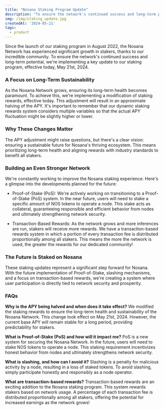 ```yaml
---
title: "Nosana Staking Program Update"
description: "To ensure the network's continued success and long-term potential, we're implementing a key update to our staking program."
img: /img/staking_update.jpg
createdAt: '2024-05-21'
tags:
  - product
---
```

Since the launch of our staking program in August 2022, the Nosana Network has experienced significant growth in stakers, thanks to our incredible community. To ensure the network's continued success and long-term potential, we're implementing a key update to our staking program, effective today, May 21st, 2024.

### A Focus on Long-Term Sustainability
As the Nosana Network grows, ensuring its long-term health becomes paramount. To achieve this, we're implementing a modification of staking rewards, effective today. This adjustment will result in an approximate halving of the APY. It's important to remember that our dynamic staking rewards system considers multiple variables so that the actual APY fluctuation might be slightly higher or lower.

### Why These Changes Matter
The APY adjustment might raise questions, but there's a clear vision: ensuring a sustainable future for Nosana's thriving ecosystem. This means prioritizing long-term health and aligning rewards with industry standards to benefit all stakers.

### Building an Even Stronger Network
We're constantly working to improve the Nosana staking experience. Here's a glimpse into the developments planned for the future:

*  Proof-of-Stake (PoS): We're actively working on transitioning to a Proof-of-Stake (PoS) system. In the near future, users will need to stake a specific amount of NOS tokens to operate a node. This stake acts as collateral, guaranteeing responsible and efficient behavior from nodes and ultimately strengthening network security.

*  Transaction-Based Rewards: As the network grows and more inferences are run, stakers will receive more rewards. We have a transaction-based rewards system in which a portion of every transaction fee is distributed proportionally among all stakers. This means the more the network is used, the greater the rewards for our dedicated community!

### The Future is Staked on Nosana
These staking updates represent a significant step forward for Nosana. With the future implementation of Proof-of-Stake, slashing mechanisms, and a focus on transaction-based rewards, we're creating a system where user participation is directly tied to network security and prosperity.


### FAQs

**Why is the APY being halved and when does it take effect?**
We modified the staking rewards to ensure the long-term health and sustainability of the Nosana Network. This change took effect on May 21st, 2024. However, the current base APY will remain stable for a long period, providing predictability for stakers.

**What is Proof-of-Stake (PoS) and how will it impact me?**
PoS is a new system for securing the Nosana Network. In the future, users will need to stake NOS tokens to operate a node. This staking requirement incentivizes honest behavior from nodes and ultimately strengthens network security.

**What is slashing, and how can I avoid it?**
Slashing is a penalty for malicious activity by a node, resulting in a loss of staked tokens. To avoid slashing, simply participate honestly and responsibly as a node operator.

**What are transaction-based rewards?**
Transaction-based rewards are an exciting addition to the Nosana staking program. This system rewards stakers based on network usage. A percentage of each transaction fee is distributed proportionally among all stakers, offering the potential for increased earnings as the network grows!